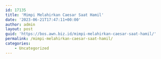 ```yaml
---
id: 17135
title: 'Mimpi Melahirkan Caesar Saat Hamil'
date: '2023-06-21T17:47:11+00:00'
author: admin
layout: post
guid: 'https://bos.awn.biz.id/mimpi-melahirkan-caesar-saat-hamil/'
permalink: /mimpi-melahirkan-caesar-saat-hamil/
categories:
    - Uncategorized
---
```


